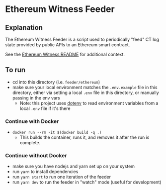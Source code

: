 # Ethereum Witness Feeder

## Explanation

The Ethereum Witness Feeder is a script used to periodically "feed" CT log state provided by public APIs to an Ethereum smart contract.

See the [Ethereum Witness README](https://github.com/google/trillian-examples/blob/master/witness/ethereum/README.md) for additional context.

## To run

- cd into this directory (i.e. `feeder/ethereum`)
- make sure your local environment matches the `.env.example` file in this directory, either via setting a local `.env` file in this directory, or manually passing in the env vars
  - Note: this project uses [dotenv](https://github.com/motdotla/dotenv) to read environment variables from a local `.env` file if it's there

### Continue with Docker

- `docker run --rm -it $(docker build -q .)`
  - This builds the container, runs it, and removes it after the run is complete.

### Continue without Docker

- make sure you have nodejs and yarn set up on your system
- run `yarn` to install dependencies
- run `yarn start` to run one iteration of the feeder
- run `yarn dev` to run the feeder in "watch" mode (useful for development)